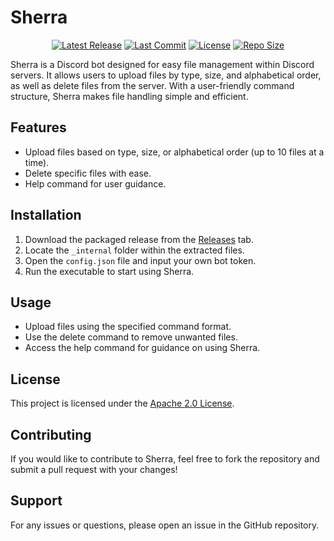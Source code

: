 # Sherra
<div align="center">

[![Latest Release](https://img.shields.io/github/v/release/ninesowngoal/sherra?include_prereleases)](https://github.com/ninesowngoal/Sherra/releases)
[![Last Commit](https://img.shields.io/github/last-commit/ninesowngoal/sherra?date_format=MMMM%20YYYY)](https://github.com/ninesowngoal/Sherra/commits/master/)
[![License](https://img.shields.io/github/license/ninesowngoal/sherra)](https://github.com/ninesowngoal/Sherra/blob/master/LICENSE)
[![Repo Size](https://img.shields.io/github/repo-size/ninesowngoal/sherra)](https://github.com/ninesowngoal/Sherra)

</div>

Sherra is a Discord bot designed for easy file management within Discord servers. It allows users to upload files by type, size, and alphabetical order, as well as delete files from the server. With a user-friendly command structure, Sherra makes file handling simple and efficient.

## Features

- Upload files based on type, size, or alphabetical order (up to 10 files at a time).
- Delete specific files with ease.
- Help command for user guidance.

## Installation

1. Download the packaged release from the [Releases](https://github.com/yourusername/Sherra/releases) tab.
2. Locate the `_internal` folder within the extracted files.
3. Open the `config.json` file and input your own bot token.
4. Run the executable to start using Sherra.

## Usage

- Upload files using the specified command format.
- Use the delete command to remove unwanted files.
- Access the help command for guidance on using Sherra.

## License

This project is licensed under the [Apache 2.0 License](https://www.apache.org/licenses/LICENSE-2.0).

## Contributing

If you would like to contribute to Sherra, feel free to fork the repository and submit a pull request with your changes!

## Support

For any issues or questions, please open an issue in the GitHub repository.
